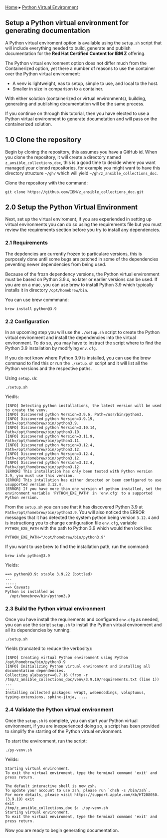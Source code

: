<!-- Breadcrumbs -->
[Home](../README.md) ▸ [Python Virtual Environment](README.md)

## Setup a Python virtual environment for generating documentation

A Python virtual enviroment option is available using the `setup.sh` script that will include
everything needed to build, generate and publish documentation for the
**Red Hat Certified Content for IBM Z** offering.  


The Python virtual environment option does not differ much from the Containerized option,
yet there a number of reasons to use the container over the Python virtual environment:  
- A venv is lightweight, eas to setup, simple to use, and local to the host.  
- Smaller in size in comparison to a container.  

With either solution (containerized or virtual environments), building, generating and
publishing documentation will be the same process.

If you continue on through this tutorial, then you have elected to use a Python virtual
environment to generate documetation and will pass on the containerized solution. 

## 1.0 Clone the repository
Begin by cloning the repository, this assumes you have a GitHub id. When you clone the
repository, it will create a directory named `z_ansible_collections_doc`, this is a good
time to decide where you want managed your cloned repositories, for example you might want
to have this directory structure `~/gh/` which will yield `~/gh/z_ansible_collections_doc`.

Clone the repository with the command:
```
git clone https://github.com/IBM/z_ansible_collections_doc.git
```

## 2.0 Setup the Python Virtual Environment
Next, set up the virtual enviroment, if you are experiended in setting up virtual environments
you can do so using the requirements file but you must review the requirements section before
you try to install any dependencies. 

### 2.1 Requirements
The depdencies are currently frozen to particulare versions, this is purposely done until some
bugs are patched in some of the dependencies peventing newer dependencies from being used. 

Because of the frozn dependency versions, the Python virtual environment must be based on
Python 3.9.x, no later or earlier versions can be used. If you are on a mac, you can use
brew to install Python 3.9 which typically installs it in directory `/opt/homebrew/bin`. 

You can use brew commmand:
```
brew install python@3.9
```

### 2.2 Configuration
In an upcoming step you will use the  `./setup.sh` script to create the Python virtual environment
and install the dependencies into the virtual environment. To do so, you may have to instruct
the script where to find the Python 3.9 installation by modifying `env.cfg`.

If you do not know where Python 3.9 is installed, you can use the brew command to find this or
run the `./setup.sh` script and it will list all the Python versions and the respective paths.

Using `setup.sh`:
```
./setup.sh
```

Yiedls:
```
[INFO] Detecting python installations, the latest version will be used to create the venv.
[INFO] Discovered python Version=3.9.6, Path=/usr/bin/python3.
[INFO] Discovered python Version=3.9.19, Path=/opt/homebrew/bin/python3.9.
[INFO] Discovered python Version=3.10.14, Path=/opt/homebrew/bin/python3.10.
[INFO] Discovered python Version=3.11.9, Path=/opt/homebrew/bin/python3.11.
[INFO] Discovered python Version=3.12.4, Path=/opt/homebrew/bin/python3.12.
[INFO] Discovered python Version=3.12.4, Path=/opt/homebrew/bin/python3.12.
[INFO] Discovered python Version=3.12.4, Path=/opt/homebrew/bin/python3.12.
[ERROR] This installation has only been tested with Python version 3.9, you must use this version.
[ERROR] This intallation has either detected or been configured to use usupported version 3.12.4.
[ERROR] If you have more than one version of python installed, set the environment variable 'PYTHON_EXE_PATH' in 'env.cfg' to a supported Python version.
```

From the `setup.sh` you can see that it has discovered Python 3.9 at `Path=/opt/homebrew/bin/python3.9`.
You will also noticed the ERROR messages that it has detected the system python being version `3.12.4` 
and is instructiong you to change configuration file `env.cfg`, variable `PYTHON_EXE_PATH` with the
path to Python 3.9 which would then look like:

```
PYTHON_EXE_PATH="/opt/homebrew/bin/python3.9"
```

If you want to use brew to find the installation path, run the command:
```
brew info python@3.9
```

Yields:
```
==> python@3.9: stable 3.9.22 (bottled)
...
.....
==> Caveats
Python is installed as
  /opt/homebrew/bin/python3.9
```

### 2.3 Build the Python virtual environment
Once you have install the requirements and configured `env.cfg` as needed, you can use the script
`setup.sh` to install the Python virtual environment and all its dependencies by running:

```
./setup.sh
```

Yields (truncated to reduce the verbosity):
```
[INFO] Creating virtual Python environment using Python /opt/homebrew/bin/python3.9
[INFO] Initializing Python virtual environment and installing all documentation dependencies.
Collecting alabaster==0.7.16 (from -r /tmp/z_ansible_collections_doc/venv/3.9.19/requirements.txt (line 1))
...
....
Installing collected packages: wrapt, webencodings, voluptuous, typing-extensions, sphinx-jinja, ....
```

### 2.4 Validate the Python virtual environment
Once the `setup.sh` is complete, you can start your Python virtual environment, if you are
inexperienced doing so, a script has been provided to simplify the starting of the Python
virtual environment. 

To start the environment, run the script:
```
./py-venv.sh
```

Yeilds:
```
Starting virtual environment.
To exit the virtual enviroment, type the terminal command 'exit' and press return.

The default interactive shell is now zsh.
To update your account to use zsh, please run `chsh -s /bin/zsh`.
For more details, please visit https://support.apple.com/kb/HT208050.
(3.9.19) exit
exit
/tmp/z_ansible_collections_doc $: ./py-venv.sh
Starting virtual environment.
To exit the virtual enviroment, type the terminal command 'exit' and press return.
```

Now you are ready to begin generating documentation. 
